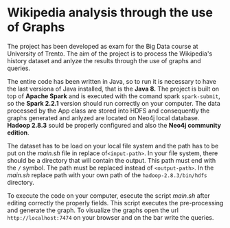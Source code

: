 # Wikipedia analysis through the use of Graphs

The project has been developed as exam for the Big Data course at University of Trento. The aim of the project is to process the Wikipedia's history dataset and anlyze the results through the use of graphs and queries.

The entire code has been written in Java, so to run it is necessary to have the last versiona of Java installed, that is the **Java 8.**
The project is built on top of **Apache Spark** and is executed with the comand spark ```spark-submit```, so the **Spark 2.2.1** version should run correctly on your computer.
The data processed by the App class are stored into HDFS and consequently the graphs generated and anlyzed are located on Neo4j local database. **Hadoop 2.8.3** sould be properly configured and also the **Neo4j community edition**.

The dataset has to be load on your local file system and the path has to be put on the *main.sh* file in replace of```<input-path>```. In your file system, there should be a directory that will contain the output. This path must end with the ```/``` symbol. The path must be replaced instead of ```<output-path>```.
In the *main.sh* replace <hadoop-bin-hdfs> path with your own path of the ```hadoop-2.8.3/bin/hdfs``` directory.

To execute the code on your computer, esecute the script *main.sh* after editing correctly the properly fields. This script executes the pre-processing and generate the graph. To visualize the graphs open the url ``` http://localhost:7474``` on your browser and on the bar write the queries.




